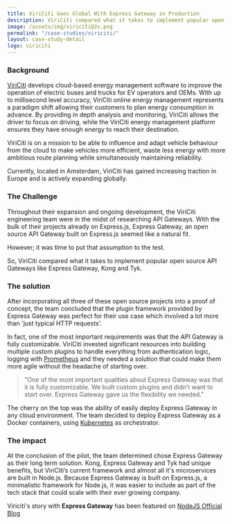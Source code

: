 ```yaml
---
title: ViriCiti Goes Global With Express Gateway in Production
description: ViriCiti compared what it takes to implement popular open source API Gateways like Express Gateway, Kong and Tyk. And they decided on Express Gateway.
image: /assets/img/viriciti@2x.png
permalink: "/case-studies/viriciti/"
layout: case-study-detail
logo: viriciti
---
```


### Background

[ViriCiti][viriciti] develops cloud-based energy management software to improve the operation of electric buses and
trucks for EV operators and OEMs. With up to millisecond level accuracy, ViriCiti online energy management represents a
paradigm shift allowing their customers to plan energy consumption in advance. By providing in depth analysis and
monitoring, ViriCiti allows the driver to focus on driving, while the ViriCiti energy management platform ensures
they have enough energy to reach their destination.

ViriCiti is on a mission to be able to influence and adapt vehicle behaviour from the cloud to make vehicles more
efficient, waste less energy with more ambitious route planning while simultaneously maintaining reliability.

Currently, located in Amsterdam, ViriCiti has gained increasing traction in Europe
and is actively expanding globally.

### The Challenge

Throughout their expansion and ongoing development, the ViriCiti engineering team were in the midst of researching
API Gateways. With the bulk of their projects already on Express.js, Express Gateway, an open source API Gateway
built on Express.js seemed like a natural fit.

However; it was time to put that assumption to the test.

So, ViriCiti compared what it takes to implement popular open source API Gateways like Express Gateway, Kong and Tyk.

### The solution

After incorporating all three of these open source projects into a proof of concept, the team concluded that the plugin
framework provided by Express Gateway was perfect for their use case which involved a lot more than 'just typical HTTP
requests'.

In fact, one of the most important requirements was that the API Gateway is fully customizable. ViriCiti invested
significant resources into building multiple custom plugins to handle everything from authentication logic, logging
with [Prometheus][prometheus] and they needed a solution that could make them more agile without the headache of
starting over.

> "One of the most important qualities about Express Gateway was that it is fully customizable. We built custom plugins
and didn’t want to start over. Express Gateway gave us the flexibility we needed."

The cherry on the top was the ability of easily deploy Express Gateway in any cloud environment. The team decided to
deploy Express Gateway as a Docker containers, using [Kubernetes][kubernetes] as orchestrator.

### The impact

At the conclusion of the pilot, the team determined chose Express Gateway as their long term solution. Kong,
Express Gateway and Tyk had unique benefits, but ViriCiti’s current framework and almost all it's microservices are
built in Node.js. Because Express Gateway is built on Express.js, a minimalistic framework for Node.js, it was easier
to include as part of the tech stack that could scale with their ever growing company.

Viriciti's story with **Express Gateway** has been featured on [NodeJS Official Blog][node-blog-news]

[viriciti]: https://viriciti.com
[prometheus]: https://prometheus.io/
[kubernetes]: https://kubernetes.io/
[node-blog-news]: https://medium.com/@nodejs/node-js-is-viricitis-go-to-dev-framework-for-real-time-electric-vehicle-fleet-monitoring-74c5b9fed99d
